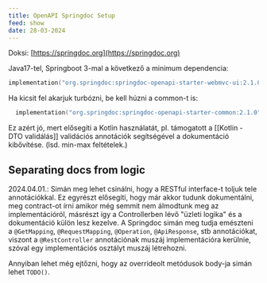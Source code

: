 ```yaml
---
title: OpenAPI Springdoc Setup
feed: show
date: 28-03-2024
---
```


Doksi: [https://springdoc.org](https://springdoc.org)

Java17-tel, Springboot 3-mal a következő a minimum dependencia:
```kotlin
implementation("org.springdoc:springdoc-openapi-starter-webmvc-ui:2.1.0")
```

Ha kicsit fel akarjuk turbózni, be kell húzni a common-t is:
```kotlin
  implementation("org.springdoc:springdoc-openapi-starter-common:2.1.0")
```

Ez azért jó, mert elősegíti a Kotlin használatát, pl. támogatott a [[Kotlin - DTO validálás]] validációs annotációk segítségével a dokumentáció kibővítése. (lsd. min-max feltételek.)

## Separating docs from logic

2024.04.01.: Simán meg lehet csinálni, hogy a RESTful interface-t toljuk tele annotációkkal. Ez egyrészt elősegíti, hogy már akkor tudunk dokumentálni, meg contract-ot írni amikor még semmit nem álmodtunk meg az implementációról, másrészt így a Controllerben lévő "üzleti logika" és a dokumentáció külön lesz kezelve. A Springdoc simán meg tudja emészteni a `@GetMapping`, `@RequestMapping`, `@Operation`, `@ApiResponse`, stb annotációkat, viszont a `@RestController` annotációnak muszáj implementációra kerülnie, szóval egy implementációs osztályt muszáj létrehozni.

Annyiban lehet még ejtőzni, hogy az overrideolt metódusok body-ja simán lehet `TODO()`.